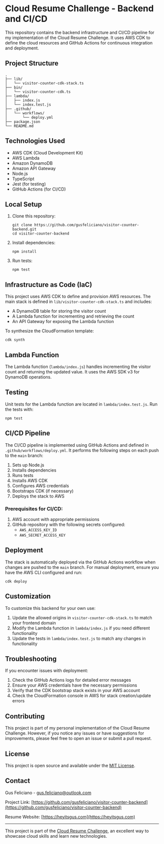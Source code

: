 # Cloud Resume Challenge - Backend and CI/CD

This repository contains the backend infrastructure and CI/CD pipeline for my implementation of the Cloud Resume Challenge. It uses AWS CDK to define the cloud resources and GitHub Actions for continuous integration and deployment.

## Project Structure

```
.
├── lib/
│   └── visitor-counter-cdk-stack.ts
├── bin/
│   └── visitor-counter-cdk.ts
├── lambda/
│   ├── index.js
│   └── index.test.js
├── .github/
│   └── workflows/
│       └── deploy.yml
├── package.json
└── README.md
```

## Technologies Used

- AWS CDK (Cloud Development Kit)
- AWS Lambda
- Amazon DynamoDB
- Amazon API Gateway
- Node.js
- TypeScript
- Jest (for testing)
- GitHub Actions (for CI/CD)

## Local Setup

1. Clone this repository:
   ```
   git clone https://github.com/gusfeliciano/visitor-counter-backend.git
   cd visitor-counter-backend
   ```

2. Install dependencies:
   ```
   npm install
   ```

3. Run tests:
   ```
   npm test
   ```

## Infrastructure as Code (IaC)

This project uses AWS CDK to define and provision AWS resources. The main stack is defined in `lib/visitor-counter-cdk-stack.ts` and includes:

- A DynamoDB table for storing the visitor count
- A Lambda function for incrementing and retrieving the count
- An API Gateway for exposing the Lambda function

To synthesize the CloudFormation template:

```
cdk synth
```

## Lambda Function

The Lambda function (`lambda/index.js`) handles incrementing the visitor count and returning the updated value. It uses the AWS SDK v3 for DynamoDB operations.

## Testing

Unit tests for the Lambda function are located in `lambda/index.test.js`. Run the tests with:

```
npm test
```

## CI/CD Pipeline

The CI/CD pipeline is implemented using GitHub Actions and defined in `.github/workflows/deploy.yml`. It performs the following steps on each push to the `main` branch:

1. Sets up Node.js
2. Installs dependencies
3. Runs tests
4. Installs AWS CDK
5. Configures AWS credentials
6. Bootstraps CDK (if necessary)
7. Deploys the stack to AWS

### Prerequisites for CI/CD:

1. AWS account with appropriate permissions
2. GitHub repository with the following secrets configured:
   - `AWS_ACCESS_KEY_ID`
   - `AWS_SECRET_ACCESS_KEY`

## Deployment

The stack is automatically deployed via the GitHub Actions workflow when changes are pushed to the `main` branch. For manual deployment, ensure you have the AWS CLI configured and run:

```
cdk deploy
```

## Customization

To customize this backend for your own use:

1. Update the allowed origins in `visitor-counter-cdk-stack.ts` to match your frontend domain
2. Modify the Lambda function in `lambda/index.js` if you need different functionality
3. Update the tests in `lambda/index.test.js` to match any changes in functionality

## Troubleshooting

If you encounter issues with deployment:

1. Check the GitHub Actions logs for detailed error messages
2. Ensure your AWS credentials have the necessary permissions
3. Verify that the CDK bootstrap stack exists in your AWS account
4. Check the CloudFormation console in AWS for stack creation/update errors

## Contributing

This project is part of my personal implementation of the Cloud Resume Challenge. However, if you notice any issues or have suggestions for improvements, please feel free to open an issue or submit a pull request.

## License

This project is open source and available under the [MIT License](LICENSE).

## Contact

Gus Feliciano - gus.feliciano@outlook.com

Project Link: [https://github.com/gusfeliciano/visitor-counter-backend](https://github.com/gusfeliciano/visitor-counter-backend)

Resume Website: [https://heyitsgus.com](https://heyitsgus.com)

---

This project is part of the [Cloud Resume Challenge](https://cloudresumechallenge.dev/), an excellent way to showcase cloud skills and learn new technologies.
